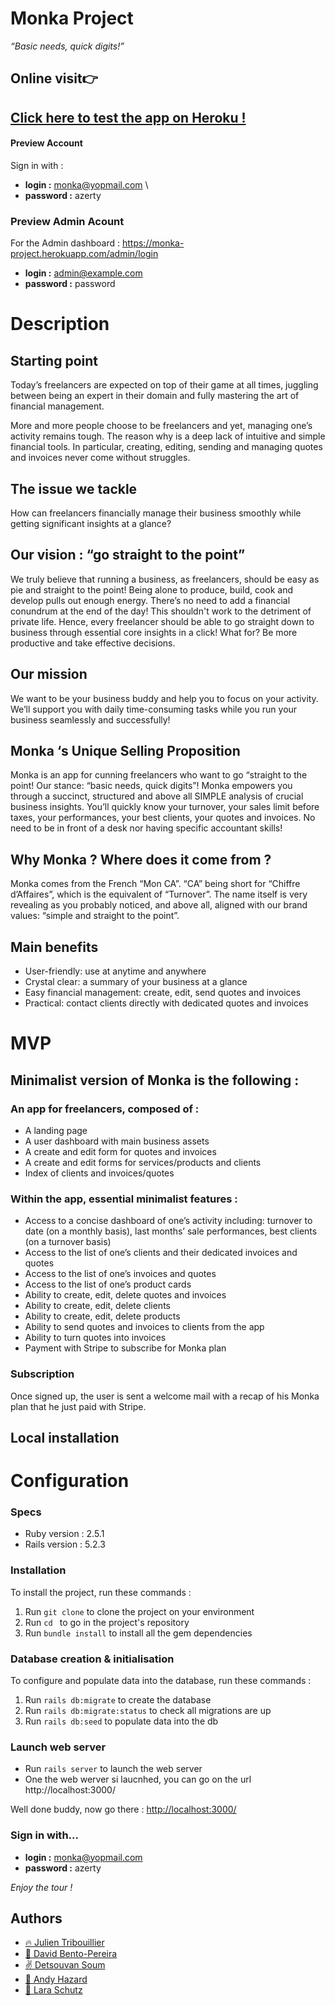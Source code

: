 
# Monka Project

*“Basic needs, quick digits!”*

## Online visit👉

## [Click here to test the app on Heroku !](https://monka-project.herokuapp.com/)

#### Preview Account

Sign in with :

- **login :** monka@yopmail.com  \
- **password :** azerty

### Preview Admin Acount

For the Admin dashboard : https://monka-project.herokuapp.com/admin/login
- **login :** admin@example.com
- **password :** password

# Description

## Starting point

Today’s freelancers are expected on top of their game at all times, juggling between being an expert in their domain and fully mastering the art of financial management.

More and more people choose to be freelancers and yet, managing one’s activity remains tough. The reason why is a deep lack of intuitive and simple financial tools. In particular, creating, editing, sending and managing quotes and invoices never come without struggles.

## The issue we tackle

How can freelancers financially manage their business smoothly while getting significant insights at a glance?

## Our vision : “go straight to the point”

We truly believe that running a business, as freelancers, should be easy as pie and straight to the point! Being alone to produce, build, cook and develop pulls out enough energy. There’s no need to add a financial conundrum at the end of the day! This shouldn't work to the detriment of private life. Hence, every freelancer should be able to go straight down to business through essential core insights in a click! What for? Be more productive and take effective decisions.

## Our mission

We want to be your business buddy and help you to focus on your activity. We’ll support you with daily time-consuming tasks while you run your business seamlessly and successfully!

## Monka ‘s Unique Selling Proposition

Monka is an app for cunning freelancers who want to go “straight to the point! Our stance: “basic needs, quick digits”! Monka empowers you through a succinct, structured and above all SIMPLE analysis of crucial business insights. You’ll quickly know your turnover, your sales limit before taxes, your performances, your best clients, your quotes and invoices. No need to be in front of a desk nor having specific accountant skills!

## Why Monka ? Where does it come from ?
Monka comes from the French “Mon CA”. “CA” being short for “Chiffre d’Affaires”, which is the equivalent of “Turnover”. The name itself is very revealing as you probably noticed, and above all, aligned with our brand values: “simple and straight to the point”.

## Main benefits

*   User-friendly: use at anytime and anywhere
*   Crystal clear: a summary of your business at a glance
*   Easy financial management: create, edit, send quotes and invoices
*   Practical: contact clients directly with dedicated quotes and invoices

# MVP

## Minimalist version of Monka is the following :

### An app for freelancers, composed of :

*   A landing page
*   A user dashboard with main business assets
*   A create and edit form for quotes and invoices
*   A create and edit forms for services/products and clients
*   Index of clients and invoices/quotes

### Within the app, essential minimalist features :

*   Access to a concise dashboard of one’s activity including: turnover to date (on a monthly basis), last months’ sale performances, best clients (on a turnover basis)
*   Access to the list of one’s clients and their dedicated invoices and quotes
*   Access to the list of one’s invoices and quotes
*   Access to the list of one’s product cards
*   Ability to create, edit, delete quotes and invoices
*   Ability to create, edit, delete clients
*   Ability to create, edit, delete products
*   Ability to send quotes and invoices to clients from the app
*   Ability to turn quotes into invoices
*   Payment with Stripe to subscribe for Monka plan

### Subscription

 Once signed up, the user is sent a welcome mail with a recap of his Monka plan that he just paid with Stripe.

## Local installation

# Configuration

### Specs
 * Ruby version : 2.5.1
 * Rails version : 5.2.3
 
 ### Installation
 
 To install the project, run these commands :
 
 1. Run `git clone` to clone the project on your environment
 2. Run `cd ` to go in the project's repository
 3. Run `bundle install` to install all the gem dependencies
 
 ### Database creation & initialisation
 
 To configure and populate data into the database, run these commands :
 
 1. Run `rails db:migrate` to create the database
 2. Run `rails db:migrate:status` to check all migrations are up
 3. Run `rails db:seed` to populate data into the db
 
### Launch web server

* Run `rails server` to launch the web server
* One the web werver si laucnhed, you can go on the url http://localhost:3000/

 Well done buddy, now go there : [http://localhost:3000/](http://localhost:3000/)

### Sign in with...

- **login :** monka@yopmail.com
- **password :** azerty

 *Enjoy the tour !*


## Authors

- [🔥 Julien Tribouillier](https://github.com/Popikadir)
- [🌱 David Bento-Pereira](https://github.com/davidBentoPereira)
- [✌️ Detsouvan Soum](https://github.com/detsou)
- [💪 Andy Hazard](https://github.com/didy400)
- [🐝 Lara Schutz](https://github.com/Laramarey)






